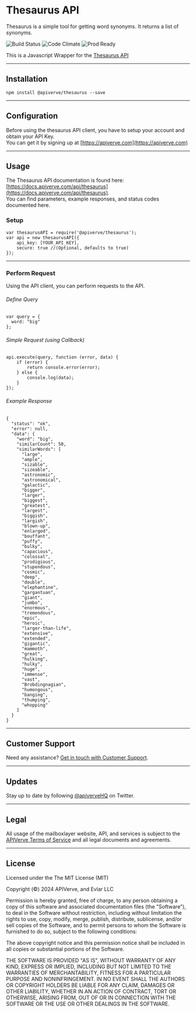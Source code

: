 Thesaurus API
============

Thesaurus is a simple tool for getting word synonyms. It returns a list of synonyms.

![Build Status](https://img.shields.io/badge/build-passing-green)
![Code Climate](https://img.shields.io/badge/maintainability-B-purple)
![Prod Ready](https://img.shields.io/badge/production-ready-blue)

This is a Javascript Wrapper for the [Thesaurus API](https://apiverve.com/marketplace/api/thesaurus)

---

## Installation
	npm install @apiverve/thesaurus --save

---

## Configuration

Before using the thesaurus API client, you have to setup your account and obtain your API Key.  
You can get it by signing up at [https://apiverve.com](https://apiverve.com)

---

## Usage

The Thesaurus API documentation is found here: [https://docs.apiverve.com/api/thesaurus](https://docs.apiverve.com/api/thesaurus).  
You can find parameters, example responses, and status codes documented here.

### Setup

```
var thesaurusAPI = require('@apiverve/thesaurus');
var api = new thesaurusAPI({
    api_key: [YOUR_API_KEY],
    secure: true //(Optional, defaults to true)
});
```

---


### Perform Request
Using the API client, you can perform requests to the API.

###### Define Query

```
var query = {
  word: "big"
};
```

###### Simple Request (using Callback)

```
api.execute(query, function (error, data) {
    if (error) {
        return console.error(error);
    } else {
        console.log(data);
    }
});
```

###### Example Response

```
{
  "status": "ok",
  "error": null,
  "data": {
    "word": "big",
    "similarCount": 50,
    "similarWords": [
      "large",
      "ample",
      "sizable",
      "sizeable",
      "astronomic",
      "astronomical",
      "galactic",
      "bigger",
      "larger",
      "biggest",
      "greatest",
      "largest",
      "biggish",
      "largish",
      "blown-up",
      "enlarged",
      "bouffant",
      "puffy",
      "bulky",
      "capacious",
      "colossal",
      "prodigious",
      "stupendous",
      "cosmic",
      "deep",
      "double",
      "elephantine",
      "gargantuan",
      "giant",
      "jumbo",
      "enormous",
      "tremendous",
      "epic",
      "heroic",
      "larger-than-life",
      "extensive",
      "extended",
      "gigantic",
      "mammoth",
      "great",
      "hulking",
      "hulky",
      "huge",
      "immense",
      "vast",
      "Brobdingnagian",
      "humongous",
      "banging",
      "thumping",
      "whopping"
    ]
  }
}
```

---

## Customer Support

Need any assistance? [Get in touch with Customer Support](https://apiverve.com/contact).

---

## Updates
Stay up to date by following [@apiverveHQ](https://twitter.com/apiverveHQ) on Twitter.

---

## Legal

All usage of the mailboxlayer website, API, and services is subject to the [APIVerve Terms of Service](https://apiverve.com/terms) and all legal documents and agreements.

---

## License
Licensed under the The MIT License (MIT)

Copyright (&copy;) 2024 APIVerve, and Evlar LLC

Permission is hereby granted, free of charge, to any person obtaining a copy of this software and associated documentation files (the "Software"), to deal in the Software without restriction, including without limitation the rights to use, copy, modify, merge, publish, distribute, sublicense, and/or sell copies of the Software, and to permit persons to whom the Software is furnished to do so, subject to the following conditions:

The above copyright notice and this permission notice shall be included in all copies or substantial portions of the Software.

THE SOFTWARE IS PROVIDED "AS IS", WITHOUT WARRANTY OF ANY KIND, EXPRESS OR IMPLIED, INCLUDING BUT NOT LIMITED TO THE WARRANTIES OF MERCHANTABILITY, FITNESS FOR A PARTICULAR PURPOSE AND NONINFRINGEMENT. IN NO EVENT SHALL THE AUTHORS OR COPYRIGHT HOLDERS BE LIABLE FOR ANY CLAIM, DAMAGES OR OTHER LIABILITY, WHETHER IN AN ACTION OF CONTRACT, TORT OR OTHERWISE, ARISING FROM, OUT OF OR IN CONNECTION WITH THE SOFTWARE OR THE USE OR OTHER DEALINGS IN THE SOFTWARE.